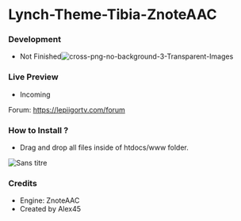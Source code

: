 # Lynch-Theme-Tibia-ZnoteAAC

### Development
- Not Finished![cross-png-no-background-3-Transparent-Images](https://user-images.githubusercontent.com/89811188/133918747-1845f281-7b1b-4cca-89e1-8118a8349768.png)


### Live Preview

- Incoming 

Forum: https://lepiigortv.com/forum

### How to Install ?

- Drag and drop all files inside of htdocs/www folder.

![Sans titre](https://user-images.githubusercontent.com/89811188/133936945-4153bc82-5044-45e3-b6fd-d7242e8c6367.png)





### Credits

- Engine: ZnoteAAC
- Created by Alex45
